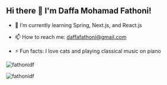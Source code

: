 ## Hi there 👋 I'm Daffa Mohamad Fathoni!

<!-- - 🔭 I’m currently working on -->
- 🌱 I’m currently learning Spring, Next.js, and React.js
<!-- - 👯 I’m looking to collaborate on ... -->
- 📫 How to reach me: daffafathoni@gmail.com
  
- ⚡ Fun facts: I love cats and playing classical music on piano
<p><img src="https://github-readme-streak-stats.herokuapp.com/?user=fathonidf&" alt="fathonidf" /></p>
<p><img src="https://github-readme-stats.vercel.app/api?username=fathonidf&show_icons=true&locale=en" alt="fathonidf" /></p>
